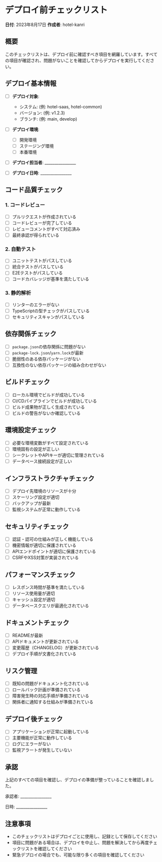 # デプロイ前チェックリスト

**日付**: 2023年8月17日
**作成者**: hotel-kanri

## 概要

このチェックリストは、デプロイ前に確認すべき項目を網羅しています。すべての項目が確認され、問題がないことを確認してからデプロイを実行してください。

## デプロイ基本情報

- [ ] **デプロイ対象**:
  - システム: (例: hotel-saas, hotel-common)
  - バージョン: (例: v1.2.3)
  - ブランチ: (例: main, develop)

- [ ] **デプロイ環境**:
  - [ ] 開発環境
  - [ ] ステージング環境
  - [ ] 本番環境

- [ ] **デプロイ担当者**: ________________

- [ ] **デプロイ日時**: ________________

## コード品質チェック

### 1. コードレビュー

- [ ] プルリクエストが作成されている
- [ ] コードレビューが完了している
- [ ] レビューコメントがすべて対応済み
- [ ] 最終承認が得られている

### 2. 自動テスト

- [ ] ユニットテストがパスしている
- [ ] 統合テストがパスしている
- [ ] E2Eテストがパスしている
- [ ] コードカバレッジが基準を満たしている

### 3. 静的解析

- [ ] リンターのエラーがない
- [ ] TypeScriptの型チェックがパスしている
- [ ] セキュリティスキャンがパスしている

## 依存関係チェック

- [ ] `package.json`の依存関係に問題がない
- [ ] `package-lock.json`/`yarn.lock`が最新
- [ ] 脆弱性のある依存パッケージがない
- [ ] 互換性のない依存パッケージの組み合わせがない

## ビルドチェック

- [ ] ローカル環境でビルドが成功している
- [ ] CI/CDパイプラインでビルドが成功している
- [ ] ビルド成果物が正しく生成されている
- [ ] ビルドの警告がないか確認している

## 環境設定チェック

- [ ] 必要な環境変数がすべて設定されている
- [ ] 環境固有の設定が正しい
- [ ] シークレットやAPIキーが適切に管理されている
- [ ] データベース接続設定が正しい

## インフラストラクチャチェック

- [ ] デプロイ先環境のリソースが十分
- [ ] スケーリング設定が適切
- [ ] バックアップが最新
- [ ] 監視システムが正常に動作している

## セキュリティチェック

- [ ] 認証・認可の仕組みが正しく機能している
- [ ] 機密情報が適切に保護されている
- [ ] APIエンドポイントが適切に保護されている
- [ ] CSRFやXSS対策が実装されている

## パフォーマンスチェック

- [ ] レスポンス時間が基準を満たしている
- [ ] リソース使用量が適切
- [ ] キャッシュ設定が適切
- [ ] データベースクエリが最適化されている

## ドキュメントチェック

- [ ] READMEが最新
- [ ] APIドキュメントが更新されている
- [ ] 変更履歴（CHANGELOG）が更新されている
- [ ] デプロイ手順が文書化されている

## リスク管理

- [ ] 既知の問題がドキュメント化されている
- [ ] ロールバック計画が準備されている
- [ ] 障害発生時の対応手順が準備されている
- [ ] 関係者に通知する仕組みが準備されている

## デプロイ後チェック

- [ ] アプリケーションが正常に起動している
- [ ] 主要機能が正常に動作している
- [ ] ログにエラーがない
- [ ] 監視アラートが発生していない

## 承認

上記のすべての項目を確認し、デプロイの準備が整っていることを確認しました。

承認者: ________________

日時: ________________

## 注意事項

- このチェックリストはデプロイごとに使用し、記録として保存してください
- 項目に問題がある場合は、デプロイを中止し、問題を解決してから再度チェックリストを確認してください
- 緊急デプロイの場合でも、可能な限り多くの項目を確認してください
